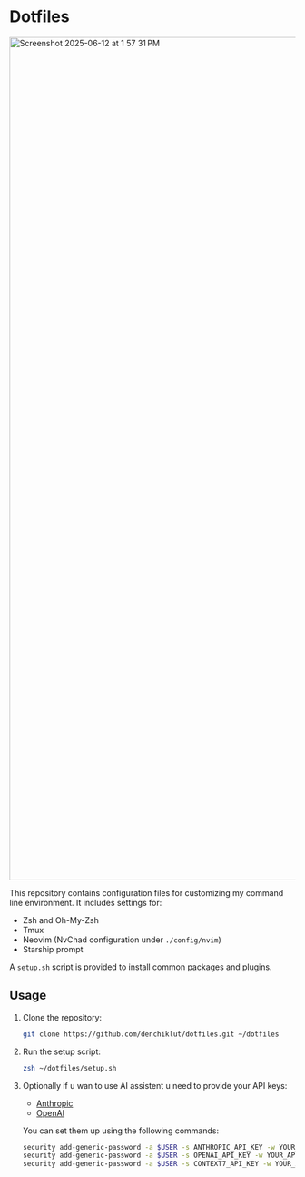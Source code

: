 # Dotfiles
<img width="1483" alt="Screenshot 2025-06-12 at 1 57 31 PM" src="https://github.com/user-attachments/assets/d848419f-9587-4760-94c5-6d2a84d5ab70" />

This repository contains configuration files for customizing my command line environment.
It includes settings for:

- Zsh and Oh-My-Zsh
- Tmux
- Neovim (NvChad configuration under `./config/nvim`)
- Starship prompt

A `setup.sh` script is provided to install common packages and plugins.

## Usage

1. Clone the repository:
   ```sh
   git clone https://github.com/denchiklut/dotfiles.git ~/dotfiles
   ```

2. Run the setup script:
   ```sh
   zsh ~/dotfiles/setup.sh
   ```

3. Optionally if u wan to use AI assistent u need to provide your API keys:
   - [Anthropic](https://www.anthropic.com/)
   - [OpenAI](https://platform.openai.com/)

   You can set them up using the following commands:
   ```sh
   security add-generic-password -a $USER -s ANTHROPIC_API_KEY -w YOUR_API_KEY
   security add-generic-password -a $USER -s OPENAI_API_KEY -w YOUR_API_KEY
   security add-generic-password -a $USER -s CONTEXT7_API_KEY -w YOUR_API_KEY

   ```

